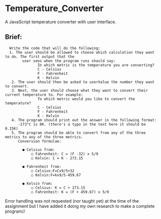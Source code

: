 # Temperature_Converter
A JavaScript temperature converter with user interface.

## Brief:
      Write the code that will do the following:
      1. The user should be allowed to choose which calculation they want to do. The first output that the 
            user sees when the program runs should say:
                   In which metric is the temperature you are converting?
                   C - Celsius
                   F - Fahrenheit
                   K - Kelvin
       2. The user should then be asked to userValue the number they want to convert.
       3. Next, the user should choose what they want to convert their current temperature to. For example:
                   To which metric would you like to convert the temperature?
                   C - Celsius
                   F - Fahrenheit
                   K - Kelvin
       4. The program should print out the answer in the following format:
          -273°C is 0K. (there's a typo in the text here it should be 0.15K)
       5. The program should be able to convert from any of the three metrics to any of the three metrics.
          Conversion formulae:
    
            ● Celsius from:
                ○ Fahrenheit: C = (F -32) x 5/9
                ○ Kelvin: C = K - 273.15

            ● Fahrenheit from:
                ○ Celsius:F=Cx9/5+32
                ○ Kelvin:F=kx9/5-459.67

            ● Kelvin from:
                ○ Celsius: K = C + 273.15
                ○ Fahrenheit: K = (F + 459.67) x 5/9



Error handling was not requested (nor taught yet) at the time of the assignment but I have added it doing my own research to make a complete program//
